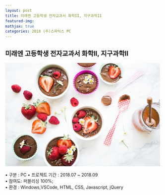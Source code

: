 ```yaml
---
layout: post
title: 미래엔 고등학생 전자교과서 화학II, 지구과학II
featured-img:
mathjax: true
categories: 2018 (주)스파익스 PC
---
```


## 미래엔 고등학생 전자교과서 화학II, 지구과학II

![00pudding](/images/00pudding.jpg)  

• 구분 : PC
• 프로젝트 기간 : 2018.07 ~ 2018.09  
• 참여도: 퍼블리싱 100%;  
• 환경 : Windows,VSCode, HTML, CSS, Javascript, jQuery  


